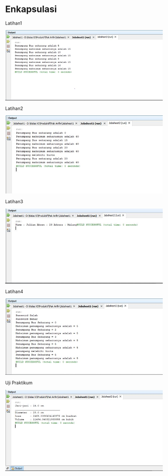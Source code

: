 # Enkapsulasi
Latihan1

![alt text](https://github.com/akuian/Enkapsulasi/blob/master/latihan1.JPG)

Latihan2

![alt text](https://github.com/akuian/Enkapsulasi/blob/master/latihan2.JPG)

Latihan3

![alt text](https://github.com/akuian/Enkapsulasi/blob/master/latihan3.JPG)

Latihan4

![alt text](https://github.com/akuian/Enkapsulasi/blob/master/latihan4.JPG)

Uji Praktikum

![alt text](https://github.com/akuian/Enkapsulasi/blob/master/UjiBola.JPG)
